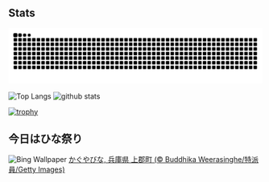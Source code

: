 ## Stats
<picture>
  <source media="(prefers-color-scheme: dark)" srcset="https://raw.githubusercontent.com/ba230t/ba230t/output/github-contribution-grid-snake-dark.svg">
  <source media="(prefers-color-scheme: light)" srcset="https://raw.githubusercontent.com/ba230t/ba230t/output/github-contribution-grid-snake.svg">
  <img alt="github contribution grid snake animation" src="https://raw.githubusercontent.com/ba230t/ba230t/output/github-contribution-grid-snake.svg">
</picture>

<p align="left">
  <img alt="Top Langs" height="150px" src="https://github-readme-stats.vercel.app/api/top-langs/?username=ba230t&layout=compact&theme=transparent" />
  <img alt="github stats" height="150px" src="https://github-readme-stats.vercel.app/api?username=ba230t&theme=transparent" />
</p>

[![trophy](https://github-profile-trophy.vercel.app/?username=ba230t&theme=transparent&column=7)](https://github.com/ryo-ma/github-profile-trophy)


<!-- Bing Wallpaper Start -->
## 今日はひな祭り
![Bing Wallpaper](https://www.bing.com/th?id=OHR.Hinamatsuri2025_JA-JP2146557406_1920x1080.jpg&rf=LaDigue_1920x1080.jpg&pid=hp)
[かぐやびな, 兵庫県 上郡町 (© Buddhika Weerasinghe/特派員/Getty Images)](https://www.bing.com/search?q=%E3%81%8B%E3%81%90%E3%82%84%E3%81%B3%E3%81%AA&form=hpcapt&filters=HpDate%3a%2220250302_1500%22)
<!-- Bing Wallpaper End -->
